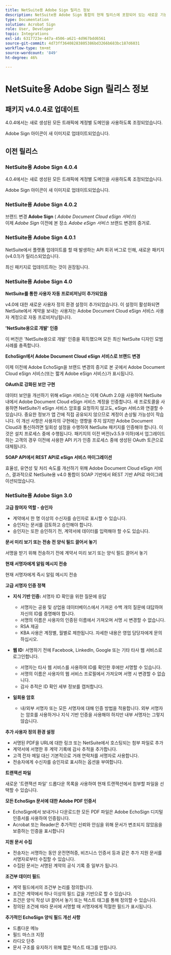 ```yaml
---
title: NetSuite용 Adobe Sign 릴리스 정보
description: NetSuite용 Adobe Sign 통합의 현재 릴리스에 포함되어 있는 새로운 기능과 변경 사항에 대해 알아봅니다.
type: Documentation
solution: Acrobat Sign
role: User, Developer
topic: Integrations
exl-id: 6317723e-447a-4506-a621-4d967bdd6561
source-git-commit: 4d73ff36408283805386bd3266b683bc187d6031
workflow-type: tm+mt
source-wordcount: '849'
ht-degree: 46%

---
```


# NetSuite용 Adobe Sign 릴리스 정보

## 패키지 v4.0.4로 업데이트

4.0.4에서는 새로 생성된 모든 트래픽에 계정별 도메인을 사용하도록 조정되었습니다.

Adobe Sign 아이콘이 새 이미지로 업데이트되었습니다.

## 이전 릴리스

### NetSuite용 Adobe Sign 4.0.4

4.0.4에서는 새로 생성된 모든 트래픽에 계정별 도메인을 사용하도록 조정되었습니다.

Adobe Sign 아이콘이 새 이미지로 업데이트되었습니다.

### NetSuite용 Adobe Sign 4.0.2

브랜드 변경 **Adobe Sign** ( *Adobe Document Cloud eSign 서비스*)\
이제 *Adobe Sign* 이전에 본 장소 *Adobe eSign 서비스* 브랜드 변경의 증거로.

### NetSuite용 Adobe Sign 4.0.1

NetSuite에서 플랫폼 업데이트를 할 때 발생하는 API 회귀 버그로 인해, 새로운 패키지(v4.0.1)가 릴리스되었습니다.

최신 패키지로 업데이트하는 것이 권장됩니다.

### NetSuite용 Adobe Sign 4.0

**NetSuite를 통한 사용자 자동 프로비저닝이 추가되었음**

v4.0에 대한 새로운 사용자 정의 환경 설정이 추가되었습니다. 이 설정이 활성화되면 NetSuite에서 계약을 보내는 사용자는 Adobe Document Cloud eSign 서비스 사용자 계정으로 자동 프로비저닝됩니다.

**&#39;NetSuite용으로 개발&#39; 인증**

이 버전은 &#39;NetSuite용으로 개발&#39; 인증을 획득했으며 모든 최신 NetSuite 디자인 모범 사례를 충족합니다.

**EchoSign에서 Adobe Document Cloud eSign 서비스로 브랜드 변경**

이제 이전에 Adobe EchoSign을 브랜드 변경의 증거로 본 곳에서 Adobe Document Cloud eSign 서비스(또는 짧게 Adobe eSign 서비스)가 표시됩니다.

**OAuth로 강화된 보안 구현**

데이터 보안을 개선하기 위해 eSign 서비스는 이제 OAuth 2.0을 사용하여 NetSuite 내에서 Adobe Document Cloud eSign 서비스 계정을 인증합니다. 새 프로토콜을 사용하면 NetSuite가 eSign 서비스 암호를 요청하지 않고도, eSign 서비스와 연결할 수 있습니다. 중요한 정보가 앱 간에 직접 공유되지 않으므로 계정이 손상될 가능성이 작습니다. 이 개선 사항은 사용자의 구현에는 영향을 주지 않지만 Adobe Document Cloud과 통신하려면 일회성 설정을 수행하여 NetSuite 패키지를 인증해야 합니다. 이것은 설치 프로세스 중에 수행됩니다. 패키지의 이전 버전(v3.5.9 이하)에서 업그레이드하는 고객의 경우 이전에 사용한 API 키가 인증 프로세스 중에 생성된 OAuth 토큰으로 대체됩니다.

**SOAP API에서 REST API로 eSign 서비스 마이그레이션**

효율성, 유연성 및 처리 속도를 개선하기 위해 Adobe Document Cloud eSign 서비스, 결과적으로 NetSuite용 v4.0 통합이 SOAP 기반에서 REST 기반 API로 마이그레이션되었습니다.

### NetSuite용 Adobe Sign 3.0

**고급 참여자 역할 - 승인자**

* 계약에서 한 명 이상의 수신자를 승인자로 표시할 수 있습니다.
* 승인자는 문서를 검토하고 승인해야 합니다.
* 승인자는 또한 승인하기 전, 계약서에 데이터를 입력해야 할 수도 있습니다.

**문서 미리 보기 또는 전송 전 양식 필드 끌어서 놓기**

서명을 받기 위해 전송하기 전에 계약서 미리 보기 또는 양식 필드 끌어서 놓기

**현재 서명자에게 알림 메시지 전송**

현재 서명자에게 즉시 알림 메시지 전송

**고급 서명자 인증 정책**

* **지식 기반 인증:** 서명자 ID 확인을 위한 질문에 응답
   * 서명자는 공용 및 상업용 데이터베이스에서 가져온 수백 개의 질문에 대답하여 자신의 ID를 증명해야 합니다.
   * 서명의 이름은 사용자의 인증된 이름에서 가져오며 서명 시 변경할 수 없습니다.
   * RSA 제공
   * KBA 사용은 계정별, 월별로 제한됩니다. 자세한 내용은 영업 담당자에게 문의하십시오.

* **웹 ID:** 서명하기 전에 Facebook, LinkedIn, Google 또는 기타 타사 웹 서비스로 로그인합니다.

   * 서명자는 타사 웹 서비스를 사용하여 ID를 확인한 후에만 서명할 수 있습니다.
   * 서명의 이름은 사용자의 웹 서비스 프로필에서 가져오며 서명 시 변경할 수 없습니다.
   * 감사 추적은 ID 확인 세부 정보를 캡처합니다.

* **일회용 암호**
   * 내/외부 서명자 또는 모든 서명자에 대해 인증 방법을 적용합니다. 외부 서명자는 암호를 사용하거나 지식 기반 인증을 사용해야 하지만 내부 서명자는 그렇지 않습니다.

**추가 사용자 정의 환경 설정**

* 서명된 PDF을 URL에 대한 링크 또는 NetSuite에서 호스팅되는 첨부 파일로 추가
* 계약서에 서명한 후 계약 기록에 감사 추적을 추가합니다.
* 고객 전자 메일 대신 기본적으로 거래 연락처를 서명자로 사용합니다.
* 전송자에게 수신자를 승인자로 표시하는 옵션을 부여합니다.

**트랜잭션 파일**

새로운 &#39;트랜잭션 파일&#39; 드롭다운 목록을 사용하여 현재 트랜잭션에서 첨부할 파일을 선택할 수 있습니다.

**모든 EchoSign 문서에 대한 Adobe PDF 인증서**

* EchoSign에서 보내거나 다운로드한 모든 PDF 파일은 Adobe EchoSign 디지털 인증서를 사용하여 인증됩니다.
* Acrobat 또는 Reader은 추가적인 신뢰와 안심을 위해 문서가 변조되지 않았음을 보증하는 인증을 표시합니다

**지원 문서 수집**

* 전송자는 서명하는 동안 운전면허증, 비즈니스 인증서 등과 같은 추가 지원 문서를 서명자로부터 수집할 수 있습니다.
* 수집된 문서는 서명된 계약의 공식 기록 중 일부가 됩니다.

**조건부 데이터 필드**

* 계약 필드에서의 조건부 논리를 정의합니다.
* 조건은 계약에서 하나 이상의 필드 값을 기반으로 할 수 있습니다.
* 조건은 양식 작성 UI 끌어서 놓기 또는 텍스트 태그를 통해 정의할 수 있습니다.
* 정의된 조건에 따라 문서에 서명할 때 서명자에게 적절한 필드가 표시됩니다.

**추가적인 EchoSign 양식 필드 개선 사항**

* 드롭다운 메뉴
* 필드 마스크 지정
* 라디오 단추
* 문서 구조를 유지하기 위해 짧은 텍스트 태그를 만듭니다.
